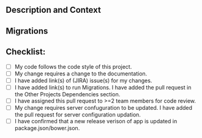 <!--- Provide a general summary of your changes in the Title above -->

## Description and Context
<!--- Describe your changes here, if you missed it in git commit message.  -->

<!--- If it fixes an open issue, please link to the [JIRA] issue here. -->


## Migrations

<!--- Add link(s) to run schema migration(s), if required. -->

<!--- Is there any data migration is required? Tell us about it here. -->

<!--- Is there any dependant task on API end, please mention the pull request here, if any.-->


## Checklist:
<!--- Go over all the following points, and put an `x` in all the boxes that apply. -->
<!--- If you're unsure about any of these, don't hesitate to ask. We're here to help! -->
<!--- Reach us @ slack on #cms-github or #tech-inventory or @manjit or @cdax -->

- [ ] My code follows the code style of this project.
- [ ] My change requires a change to the documentation.
- [ ] I have added link(s) of (JIRA) issue(s) for my changes.
- [ ] I have added link(s) to run Migrations. I have added the pull request in the Other Projects Dependencies section.
- [ ] I have assigned this pull request to >=2 team members for code review.
- [ ] My change requires server confuguration to be updated. I have added the pull request for server configuration updation.
- [ ] I have confirmed that a new release verison of app is updated in package.json/bower.json.

